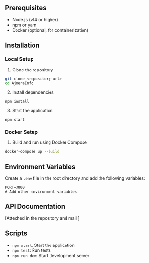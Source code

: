 ## Prerequisites

- Node.js (v14 or higher)
- npm or yarn
- Docker (optional, for containerization)

## Installation

### Local Setup

1. Clone the repository

```bash
git clone <repository-url>
cd AjmeraInfo
```

2. Install dependencies

```bash
npm install
```

3. Start the application

```bash
npm start
```

### Docker Setup

1. Build and run using Docker Compose

```bash
docker-compose up --build
```

## Environment Variables

Create a `.env` file in the root directory and add the following variables:

```
PORT=3000
# Add other environment variables
```

## API Documentation

[Atteched in the repository and mail ]

## Scripts

- `npm start`: Start the application
- `npm test`: Run tests
- `npm run dev`: Start development server
